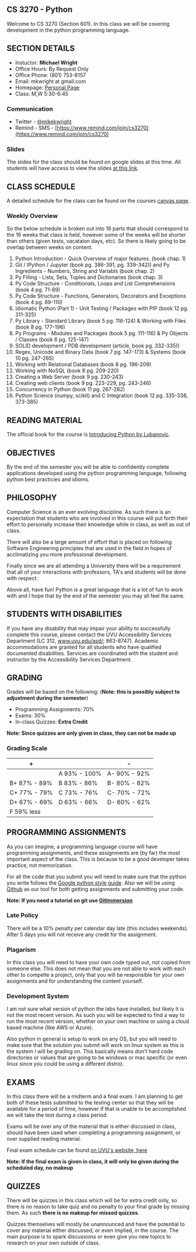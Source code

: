 CS 3270 - Python
---------------------------------------------------------

Welcome to CS 3270 (Section 601).  In this class we will be covering development in 
the python programming language.  

## SECTION DETAILS

* Instuctor: __Michael Wright__
* Office Hours: By Request Only
* Office Phone: (801) 753-8157
* Email: mkwright at gmail.com
* Homepage: [Personal Page](http://www.mikewright.me)
* Class: M,W 5:30-6:45

### Communication

* Twitter - [@mikekwright](https://twitter.com/mikekwright)    
* Remind - SMS - [https://www.remind.com/join/cs3270](https://www.remind.com/join/cs3270)    

### Slides

The slides for the class should be found on google slides at this time.  All students will have access to view the
slides [at this link](https://drive.google.com/drive/folders/0B8EInRKkbjikeW5qWFNzLU9FVEE?usp=sharing).     

## CLASS SCHEDULE

A detailed schedule for the class can be found on the courses [canvas page](https://uvu.instructure.com/courses/427573).   

### Weekly Overview

So the below schedule is broken out into 16 parts that should correspond to the 16 weeks that class is held, however
some of the weeks will be shorter than others (given tests, vacataion days, etc). So there is likely going to be
overlap between weeks on content.   

1. Python Introduction - Quick Overview of major features. (book chap. 1)
2. Git / IPython / Jupyter (book pg. 386-391, pg. 339-342)) and Py Ingredients - Numbers, String and Variabls (book chap. 2)
3. Py Filling - Lists, Sets, Tuples and Dictionaries (book chap. 3)
4. Py Code Structure - Conditionals, Loops and List Comprehensions (book 4 pg. 71-89)
5. Py Code Structure - Functions, Generators, Decorators and Exceptions (book 4 pg. 89-110)
6. Idiomatic Python (Part 1) - Unit Testing / Packages with PIP  (book 12 pg. 311-325)
7. Py Library - Standard Library (book 5 pg. 116-124) & Working with Files (book 8 pg. 177-196)
8. Py Programs - Modules and Packages (book 5 pg. 111-116) & Py Objects / Classes (book 6 pg. 125-147)
9. SOLID development / PDB development (article, book pg. 332-335))
10. Regex, Unicode and Binary Data (book 7 pg. 147-173) & Systems (book 10 pg. 247-265)
11. Working with Relational Databases (book 8 pg. 196-209)
12. Working with NoSQL (book 8 pg. 209-220)
13. Creating a Web Server (book 9 pg. 230-243)
14. Creating web clients (book 9 pg. 223-229, pg. 243-246)
15. Concurrency in Python (book 11 pg. 267-282)
16. Python Science (numpy, scikit) and C Integration (book 12 pg. 335-338, 373-385)

## READING MATERIAL

The official book for the course is [Introducing Python by Lubanovic](https://www.amazon.com/Introducing-Python-Modern-Computing-Packages/dp/1449359361).     

## OBJECTIVES

By the end of the semester you will be able to confidently complete applications developed
using the python programming language, following python best practicies and idioms.   

## PHILOSOPHY

Computer Science is an ever evolving discipline.  As such there is an expectation that students
who are involved in this course will put forth their effort to personally increase their knowledge
while in class, as well as out of class.   

There will also be a large amount of effort that is
placed on following Software Engineering principles that are used in the field in hopes of 
acclimatizing you more professional development.    

Finally since we are all attending a University there will be a requirement that all of your
interactions with professors, TA's and students will be done with respect.   

Above all, have fun!  Python is a great language that is a lot of fun to work with and I 
hope that by the end of the semester you may all feel the same.    

## STUDENTS WITH DISABILITIES 

If you have any disability that may impair your ability to successfully complete this course,
please contact the UVU Accessibility Services Department (LC 312, www.uvu.edu/asd/; 863-8747).
Academic accommodations are granted for all students who have qualified documented disabilities.
Services are coordinated with the student and instructor by the Accessibility Services Department.    

## GRADING

Grades will be based on the following: (**Note: this is possibly subject to adjustment during the semester**)    

* Programming Assignments: 70%   
* Exams: 30%   
* In-class Quizzes: __Extra Credit__   

**Note: Since quizzes are only given in class, they can not be made up**    

### Grading Scale

|      +       |               |       -      |
| ------------ | ------------- | ------------ |
|              | A  93% - 100% | A- 90% - 92% |
| B+ 87% - 89% | B  83% - 86%  | B- 80% - 82% |
| C+ 77% - 79% | C  73% - 76%  | C- 70% - 72% |
| D+ 67% - 69% | D  63% - 66%  | D- 60% - 62% |
| F  59% less  |               |              |

## PROGRAMMING ASSIGNMENTS

As you can imagine, a programming language course will have programming assignments, and these
assignments are (by far) the most important aspect of the class.  This is because to be a good
developer takes practice, not memorization.   

For all the code that you submit you will need to make sure that the python you write follows the
[Google python style guide](https://google.github.io/styleguide/pyguide.html).  Also we will be 
using [Github](https://www.github.com) as our tool for both getting assignments and submitting
your code.  

**Note: If you need a tutorial on git use [GitImmersion](http://gitimmersion.com/)**    

### Late Policy

There will be a 10% penalty per calendar day late (this includes weekends). After 5 days you will not
receive any credit for the assignment.  

### Plagarism

In this class you will need to have your own code typed out, not copied from someone else.  This does
not mean that you are not able to work with each other to compelte a project, only that you will be
responsible for your own assignments and for understanding the content yourself.  

### Development System

I am not sure what version of python the labs have installed, but likely it is not the most recent
version.  As such you will be expected to find a way to run the most recent version, whether on your
own machine or using a cloud based machine (like AWS or Azure).   

Also python in general is setup to work on any OS, but you will need to make sure that the solution
you submit will work on linux system as this is the system I will be grading on.  This basically means
don't hard code directories or values that are going to be windows or mac specific (or even linux
since you could be using a different distro).    

## EXAMS

In this class there will be a midterm and a final exam.  I am planning to get both of these tests
submitted to the testing center so that they will be available for a period of time, however if that
is unable to be accomplished we will take the test during a class period.   

Exams will be over any of the material that is either discussed in class, should have been used when
completing a programming assignment, or over supplied reading material.   

Final exam schedule can be found [on UVU's website, here](https://www.uvu.edu/asc/exam_schedule.html)    

**Note: If the final exam is given in class, it will only be given during the scheduled day, no makeup**    

## QUIZZES

There will be quizzes in this class which will be for extra credit only, so there is no reason to take
quiz and no penalty to your final grade by missing them.  As such **there is no makeup for missed quizzes**.   

Quizzes themselves will mostly be unannounced and have the potential to cover any material either discussed,
or even implied, in the course.  The main purpose is to spark discussions or even give you new topics 
to research on your own outside of class.   
